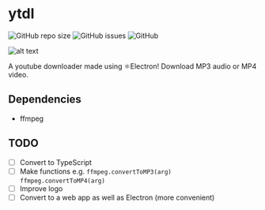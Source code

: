 # ytdl
![GitHub repo size](https://img.shields.io/github/repo-size/dps910/ytdl)
![GitHub issues](https://img.shields.io/github/issues/dps910/ytdl)
![GitHub](https://img.shields.io/github/license/dps910/ytdl)

![alt text](https://github.com/dps910/ytdl/raw/master/src/icons/ytdl_logo.png "ytdl logo")

A youtube downloader made using ⚛️Electron! Download MP3 audio or MP4 video.

## Dependencies
- ffmpeg

## TODO
- [ ] Convert to TypeScript
- [ ] Make functions e.g. `ffmpeg.convertToMP3(arg)` `ffmpeg.convertToMP4(arg)`
- [ ] Improve logo
- [ ] Convert to a web app as well as Electron (more convenient)
